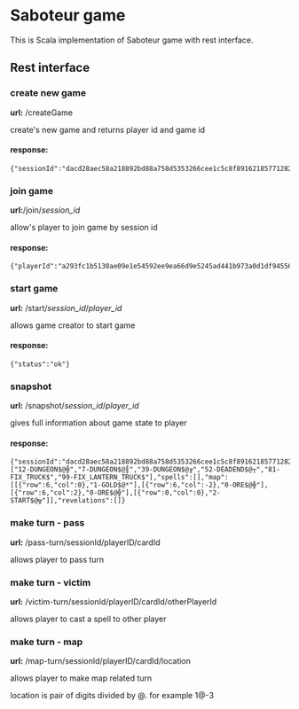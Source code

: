 # Saboteur game

This is Scala implementation of Saboteur game with rest interface. 

## Rest interface

### create new game
**url:** /createGame

create's new game and returns player id and game id
#### response:
```$json
{"sessionId":"dacd28aec58a218892bd88a758d5353266cee1c5c8f89162185771282e14f037","playerId":"d671c3862b146973d9c628f2879add12ce86b2ade91d671226adaef540398bad","status":"ok"}
``` 

### join game
**url:**/join/_session_id_

allow's player to join game by session id

#### response:
```$json
{"playerId":"a293fc1b5130ae09e1e54592ee9ea66d9e5245ad441b973a0d1df94556d373f5","status":"ok"}
``` 
### start game
**url:** /start/_session_id_/_player_id_

allows game creator to start game
#### response:
```$json
{"status":"ok"}
``` 
### snapshot 
**url:** /snapshot/_session_id_/_player_id_

gives full information about game state to player

#### response:
```$json
{"sessionId":"dacd28aec58a218892bd88a758d5353266cee1c5c8f89162185771282e14f037","playerID":"d671c3862b146973d9c628f2879add12ce86b2ade91d671226adaef540398bad","turns":0,"goldFound":false,"gameEnd":false,"hand":["12-DUNGEON$@╬","7-DUNGEON$@║","39-DUNGEON$@╔","52-DEADEND$@┬","81-FIX_TRUCK$","99-FIX_LANTERN_TRUCK$"],"spells":[],"map":[[{"row":6,"col":0},"1-GOLD$@*"],[{"row":6,"col":-2},"0-ORE$@╬"],[{"row":6,"col":2},"0-ORE$@╬"],[{"row":0,"col":0},"2-START$@╦"]],"revelations":[]}
``` 

### make turn - pass
**url:** /pass-turn/sessionId/playerID/cardId

allows player to pass turn

### make turn - victim
**url:** /victim-turn/sessionId/playerID/cardId/otherPlayerId

allows player to cast a spell to other player

### make turn - map
**url:** /map-turn/sessionId/playerID/cardId/location

allows player to make map related turn

location is pair of digits divided by @. for example 1@-3
